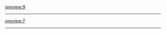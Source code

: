 [preview:9](https://raw.githubusercontent.com/bihe0832/AndroidAppFactory/master/README.md)
- - - -

[preview:7](start.md)
- - - -

